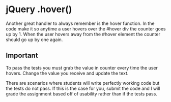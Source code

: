 # jQuery .hover()
Another great handler to always remember is the hover function. In the code make it so anytime a user hovers over the #hover div the counter goes up by 1. When the user hovers away from the #hover element the counter should go up by one again.

## Important
To pass the tests you must grab the value in counter every time the user hovers. Change the value you receive and update the text.

There are scenarios where students will write perfectly working code but the tests do not pass. If this is the case for you, submit the code and I will grade the assignment based off of usability rather than if the tests pass.